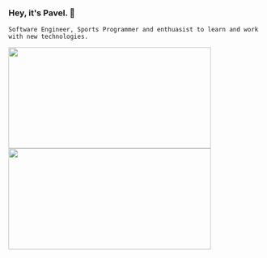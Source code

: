 ### Hey, it's Pavel.  👋 
`Software Engineer, Sports Programmer and enthuasist to learn and work with new technologies.` 
<div style={{flex-direction: "row", allign-items:"center"}}>
<img height="200" width="400"  src="https://github-readme-stats.vercel.app/api/top-langs/?username=ar-pavel&layout=compact" />   <img height="200" width="400" src="https://github-readme-stats.vercel.app/api?username=ar-pavel&show_icons=true" />
  
  </div>

<!--
**ar-pavel/ar-pavel** is a ✨ _special_ ✨ repository because its `README.md` (this file) appears on your GitHub profile.

Here are some ideas to get you started:

- 🔭 I’m currently working on ...
- 🌱 I’m currently learning ...
- 👯 I’m looking to collaborate on ...
- 🤔 I’m looking for help with ...
- 💬 Ask me about ...
- 📫 How to reach me: ...
- 😄 Pronouns: ...
- ⚡ Fun fact: ...
-->
